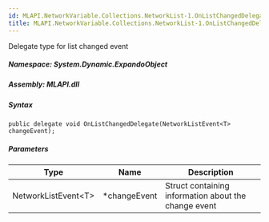 ```yaml
---  
id: MLAPI.NetworkVariable.Collections.NetworkList-1.OnListChangedDelegate  
title: MLAPI.NetworkVariable.Collections.NetworkList-1.OnListChangedDelegate  
---
```


<div class="markdown level0 summary">

Delegate type for list changed event

</div>

<div class="markdown level0 conceptual">

</div>

##### **Namespace**: System.Dynamic.ExpandoObject

##### **Assembly**: MLAPI.dll

##### Syntax

    public delegate void OnListChangedDelegate(NetworkListEvent<T> changeEvent);

##### Parameters

| Type                      | Name          | Description                                          |
|---------------------------|---------------|------------------------------------------------------|
| NetworkListEvent&lt;T&gt; | \*changeEvent | Struct containing information about the change event |
